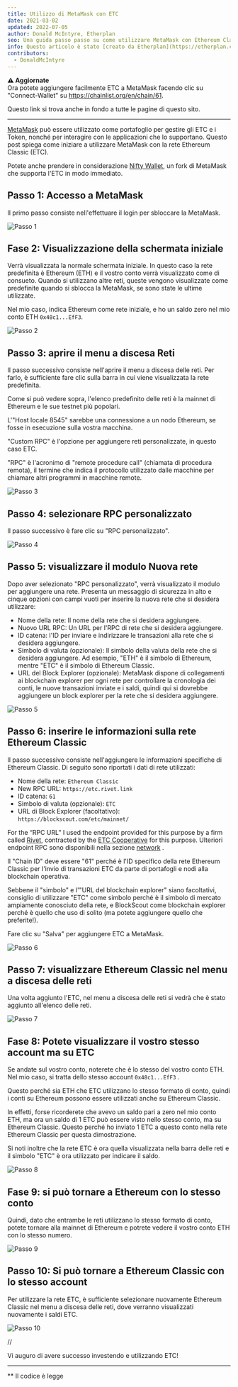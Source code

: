 ```yaml
---
title: Utilizzo di MetaMask con ETC
date: 2021-03-02
updated: 2022-07-05
author: Donald McIntyre, Etherplan
seo: Una guida passo passo su come utilizzare MetaMask con Ethereum Classic per inviare ETC e interagire con le applicazioni decentralizzate.
info: Questo articolo è stato [creato da Etherplan](https://etherplan.com/2021/03/02/how-to-connect-metamask-to-ethereum-classic/15512/). Per ulteriori tutorial su Ethereum Classic, teoria e concetti sulle criptovalute, consultare [etherplan.com](https://etherplan.com).
contributors:
  - DonaldMcIntyre
---
```


**⚠️ Aggiornate**  
Ora potete aggiungere facilmente ETC a MetaMask facendo clic su "Connect-Wallet" su https://chainlist.org/en/chain/61.

Questo link si trova anche in fondo a tutte le pagine di questo sito.

---

[MetaMask](https://metamask.io) può essere utilizzato come portafoglio per gestire gli ETC e i Token, nonché per interagire con le applicazioni che lo supportano. Questo post spiega come iniziare a utilizzare MetaMask con la rete Ethereum Classic (ETC).

Potete anche prendere in considerazione [Nifty Wallet](https://chrome.google.com/webstore/detail/nifty-wallet/jbdaocneiiinmjbjlgalhcelgbejmnid?ucbcb=1), un fork di MetaMask che supporta l'ETC in modo immediato.

## Passo 1: Accesso a MetaMask

Il primo passo consiste nell'effettuare il login per sbloccare la MetaMask.

![Passo 1](./01.png)

## Fase 2: Visualizzazione della schermata iniziale

Verrà visualizzata la normale schermata iniziale. In questo caso la rete predefinita è Ethereum (ETH) e il vostro conto verrà visualizzato come di consueto. Quando si utilizzano altre reti, queste vengono visualizzate come predefinite quando si sblocca la MetaMask, se sono state le ultime utilizzate.

Nel mio caso, indica Ethereum come rete iniziale, e ho un saldo zero nel mio conto ETH `0x48c1...EfF3`.

![Passo 2](./02.png)

## Passo 3: aprire il menu a discesa Reti

Il passo successivo consiste nell'aprire il menu a discesa delle reti. Per farlo, è sufficiente fare clic sulla barra in cui viene visualizzata la rete predefinita.

Come si può vedere sopra, l'elenco predefinito delle reti è la mainnet di Ethereum e le sue testnet più popolari.

L'"Host locale 8545" sarebbe una connessione a un nodo Ethereum, se fosse in esecuzione sulla vostra macchina.

"Custom RPC" è l'opzione per aggiungere reti personalizzate, in questo caso ETC.

"RPC" è l'acronimo di "remote procedure call" (chiamata di procedura remota), il termine che indica il protocollo utilizzato dalle macchine per chiamare altri programmi in macchine remote.

![Passo 3](./03.png)

## Passo 4: selezionare RPC personalizzato

Il passo successivo è fare clic su "RPC personalizzato".

![Passo 4](./04.png)

## Passo 5: visualizzare il modulo Nuova rete

Dopo aver selezionato "RPC personalizzato", verrà visualizzato il modulo per aggiungere una rete. Presenta un messaggio di sicurezza in alto e cinque opzioni con campi vuoti per inserire la nuova rete che si desidera utilizzare:

- Nome della rete: Il nome della rete che si desidera aggiungere.
- Nuovo URL RPC: Un URL per l'RPC di rete che si desidera aggiungere.
- ID catena: l'ID per inviare e indirizzare le transazioni alla rete che si desidera aggiungere.
- Simbolo di valuta (opzionale): Il simbolo della valuta della rete che si desidera aggiungere. Ad esempio, "ETH" è il simbolo di Ethereum, mentre "ETC" è il simbolo di Ethereum Classic.
- URL del Block Explorer (opzionale): MetaMask dispone di collegamenti ai blockchain explorer per ogni rete per controllare la cronologia dei conti, le nuove transazioni inviate e i saldi, quindi qui si dovrebbe aggiungere un block explorer per la rete che si desidera aggiungere.

![Passo 5](./05.png)

## Passo 6: inserire le informazioni sulla rete Ethereum Classic

Il passo successivo consiste nell'aggiungere le informazioni specifiche di Ethereum Classic. Di seguito sono riportati i dati di rete utilizzati:

- Nome della rete: `Ethereum Classic`
- New RPC URL: `https://etc.rivet.link`
- ID catena: `61`
- Simbolo di valuta (opzionale): `ETC`
- URL di Block Explorer (facoltativo): `https://blockscout.com/etc/mainnet/`

For the “RPC URL” I used the endpoint provided for this purpose by a firm called [Rivet](https://rivet.link/), contracted by the [ETC Cooperative](https://etccooperative.org) for this purpose. Ulteriori endpoint RPC sono disponibili nella sezione [network](/network/endpoints) .

Il "Chain ID" deve essere "61" perché è l'ID specifico della rete Ethereum Classic per l'invio di transazioni ETC da parte di portafogli e nodi alla blockchain operativa.

Sebbene il "simbolo" e l'"URL del blockchain explorer" siano facoltativi, consiglio di utilizzare "ETC" come simbolo perché è il simbolo di mercato ampiamente conosciuto della rete, e BlockScout come blockchain explorer perché è quello che uso di solito (ma potete aggiungere quello che preferite!).

Fare clic su "Salva" per aggiungere ETC a MetaMask.

![Passo 6](./06-rivet.png)

## Passo 7: visualizzare Ethereum Classic nel menu a discesa delle reti

Una volta aggiunto l'ETC, nel menu a discesa delle reti si vedrà che è stato aggiunto all'elenco delle reti.

![Passo 7](./07.png)

## Fase 8: Potete visualizzare il vostro stesso account ma su ETC

Se andate sul vostro conto, noterete che è lo stesso del vostro conto ETH. Nel mio caso, si tratta dello stesso account `0x48c1...EfF3` .

Questo perché sia ETH che ETC utilizzano lo stesso formato di conto, quindi i conti su Ethereum possono essere utilizzati anche su Ethereum Classic.

In effetti, forse ricorderete che avevo un saldo pari a zero nel mio conto ETH, ma ora un saldo di 1 ETC può essere visto nello stesso conto, ma su Ethereum Classic. Questo perché ho inviato 1 ETC a questo conto nella rete Ethereum Classic per questa dimostrazione.

Si noti inoltre che la rete ETC è ora quella visualizzata nella barra delle reti e il simbolo "ETC" è ora utilizzato per indicare il saldo.

![Passo 8](./08.png)

## Fase 9: si può tornare a Ethereum con lo stesso conto

Quindi, dato che entrambe le reti utilizzano lo stesso formato di conto, potete tornare alla mainnet di Ethereum e potrete vedere il vostro conto ETH con lo stesso numero.

![Passo 9](./09.png)

## Passo 10: Si può tornare a Ethereum Classic con lo stesso account

Per utilizzare la rete ETC, è sufficiente selezionare nuovamente Ethereum Classic nel menu a discesa delle reti, dove verranno visualizzati nuovamente i saldi ETC.

![Passo 10](./10.png)

//

Vi auguro di avere successo investendo e utilizzando ETC!

---

** Il codice è legge
